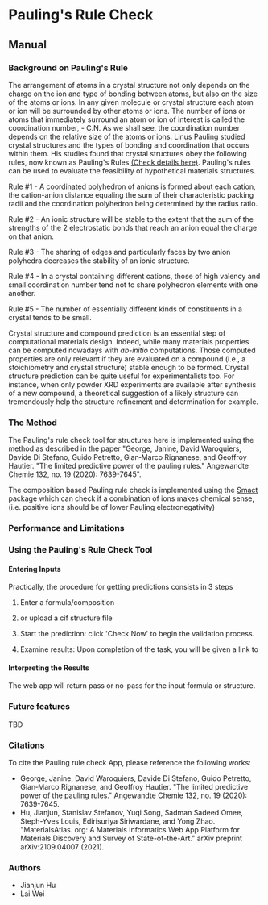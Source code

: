 
# Pauling's Rule Check

## Manual

### Background on Pauling's Rule

The arrangement of atoms in a crystal structure not only depends on the charge on the ion and type of bonding between atoms, but also on the size of the atoms or ions.  In any given molecule or crystal structure each atom or ion will be surrounded by other atoms or ions.  The number of  ions or atoms that immediately surround an atom or ion of interest is called the coordination number,  - C.N.  As we shall see, the coordination number depends on the relative size of the atoms or ions. Linus Pauling studied crystal structures and the types of bonding and coordination that occurs within them.  His studies found that crystal structures obey the following rules, now known as Pauling's Rules [(Check details here)](https://www.tulane.edu/~sanelson/eens211/paulingsrules.htm).  Pauling's rules can be used to evaluate the feasibility of hypothetical materials structures.


Rule #1 - A coordinated polyhedron of anions is formed about each cation, the cation-anion
distance equaling the sum of their characteristic packing radii and the coordination
polyhedron being determined by the radius ratio.

Rule #2 - An ionic structure will be stable to the extent that the sum of the strengths of the 2
electrostatic bonds that reach an anion equal the charge on that anion.

Rule #3 - The sharing of edges and particularly faces by two anion polyhedra decreases the
stability of an ionic structure.

Rule #4 - In a crystal containing different cations, those of high valency and small coordination number tend not to share polyhedron elements with one another.

Rule #5 - The number of essentially different kinds of constituents in a crystal tends to be
small.


Crystal structure and compound prediction is an essential step of computational materials
design. Indeed, while many materials properties can be computed nowadays with _ab-initio_
computations. Those computed properties are only relevant if they are evaluated on a compound (i.e., a
stoichiometry and crystal structure) stable enough to be formed. Crystal structure prediction can be quite useful for experimentalists too.
For instance, when only powder XRD experiments are available after synthesis of a new compound, a theoretical suggestion of a likely structure can tremendously help the structure refinement and determination for example.


### The Method

The Pauling's rule check tool for structures here is implemented using the method as described in the paper "George, Janine, David Waroquiers, Davide Di Stefano, Guido Petretto, Gian‐Marco Rignanese, and Geoffroy Hautier. "The limited predictive power of the pauling rules." Angewandte Chemie 132, no. 19 (2020): 7639-7645". 

The composition based Pauling rule check is implemented using the [Smact](https://smact.readthedocs.io/en/stable/_modules/smact/screening.html#pauling_test) package which can check if a combination of ions makes chemical sense, (i.e. positive ions should be of lower Pauling electronegativity)

<!-- ### The basic idea

![substitution example](img/structure-predictor/substitution-example.png)
_Figure 1: An example of ionic substitution._


![ionic substitution correlations](img/structure-predictor/ions-correlation.png)
_Figure 2: Data mined tendency for ionic substitutions.
Red indicates high substitution tendency.
Blue indicates that the tow ions tend to not substitute._



![substitution flowchart](img/structure-predictor/substitution-flowchart.png)
_Figure 3: Procedure for proposing new compound candidates in a quaternary system using the ionic substitution probability._
 -->


### Performance and Limitations

### Using the Pauling's Rule Check Tool

#### Entering Inputs

Practically, the procedure for getting predictions consists in 3 steps

1. Enter a formula/composition

2. or upload a cif structure file

3. Start the prediction: click 'Check Now' to begin the validation process.
   
4. Examine results: Upon completion of the task, you will be given a link to 

#### Interpreting the Results

The web app will return pass or no-pass for the input formula or structure. 


### Future features

TBD

<!-- In the future, we want to give the user the option to perform substitution of several ions for one ion in a starting structure.
For instance, if one is interested in ternary oxychlorides (M, O<sup>2-</sup>, Cl<sup>1-</sup>) there will be only few ternary compounds that will be good candidates for a substitution generating oxychlorides (e.g., oxybromides).
A strategy to increase the pool of possible structure is to allow substitution of one ion by O<sup>2-</sup> and Cl<sup>-</sup>.
For instance, we would start with an oxide and substitute the O<sup>2-</sup> by a mixture of O<sup>2-</sup> and Cl<sup>-</sup>.
The amount of O and Cl will be set to achieve charge balance and a simple model (electrostatics or other) could be used to pick an ordering of the two substituted species.

The only data mined model accessible now is the substitution predictor.
We have developed another model based on correlations between crystal structures at different compositions.[^3][^4] We plan to give access to this model in the future.
The two models are complimentary: the model based on correlations between structure is more efficient in data rich regions (e.g., ternary oxides) while the ionic substitution model is more efficient in data sparse regions (e.g., quaternaries). -->

### Citations

To cite the Pauling rule check App, please reference the following works:

- George, Janine, David Waroquiers, Davide Di Stefano, Guido Petretto, Gian‐Marco Rignanese, and Geoffroy Hautier. "The limited predictive power of the pauling rules." Angewandte Chemie 132, no. 19 (2020): 7639-7645.
- Hu, Jianjun, Stanislav Stefanov, Yuqi Song, Sadman Sadeed Omee, Steph-Yves Louis, Edirisuriya Siriwardane, and Yong Zhao. "MaterialsAtlas. org: A Materials Informatics Web App Platform for Materials Discovery and Survey of State-of-the-Art." arXiv preprint arXiv:2109.04007 (2021).

[^1]: https://github.com/QuantumLab-ZY/PAMCARS
[^2]: https://www.science.smith.edu/geosciences/min_jb/PaulingRules.pdf
[^3]: https://www.tulane.edu/~sanelson/eens211/paulingsrules.htm
[^4]: https://github.com/JaGeo/PaulingPublication

### Authors

- Jianjun Hu
- Lai Wei
